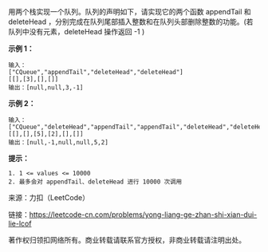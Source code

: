 用两个栈实现一个队列。队列的声明如下，请实现它的两个函数 appendTail 和 deleteHead ，分别完成在队列尾部插入整数和在队列头部删除整数的功能。(若队列中没有元素，deleteHead 操作返回 -1 )

 

**示例 1：**

```
输入：
["CQueue","appendTail","deleteHead","deleteHead"]
[[],[3],[],[]]
输出：[null,null,3,-1]
```

**示例 2：**

```
输入：
["CQueue","deleteHead","appendTail","appendTail","deleteHead","deleteHead"]
[[],[],[5],[2],[],[]]
输出：[null,-1,null,null,5,2]
```

**提示：**

```
1. 1 <= values <= 10000
2. 最多会对 appendTail、deleteHead 进行 10000 次调用
```

来源：力扣（LeetCode）



链接：https://leetcode-cn.com/problems/yong-liang-ge-zhan-shi-xian-dui-lie-lcof



著作权归领扣网络所有。商业转载请联系官方授权，非商业转载请注明出处。